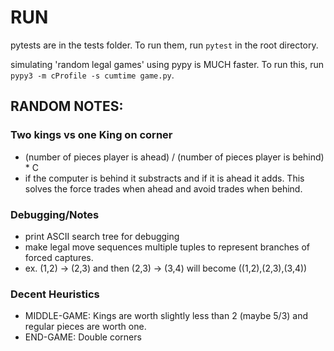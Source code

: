 # RUN
pytests are in the tests folder. To run them, run `pytest` in the root directory.

simulating 'random legal games' using pypy is MUCH faster. To run this, run `pypy3 -m cProfile -s cumtime game.py`.



## RANDOM NOTES:
### Two kings vs one King on corner
- (number of pieces player is ahead) / (number of pieces player is behind) * C
- if the computer is behind it substracts and if it is ahead it adds. This solves the force trades when ahead and avoid trades when behind. 

### Debugging/Notes
- print ASCII search tree for debugging
- make legal move sequences multiple tuples to represent branches of forced captures. 
- ex. (1,2) -> (2,3) and then (2,3) -> (3,4) will become ((1,2),(2,3),(3,4)) 

### Decent Heuristics
- MIDDLE-GAME: Kings are worth slightly less than 2 (maybe 5/3) and regular pieces are worth one.
- END-GAME: Double corners
